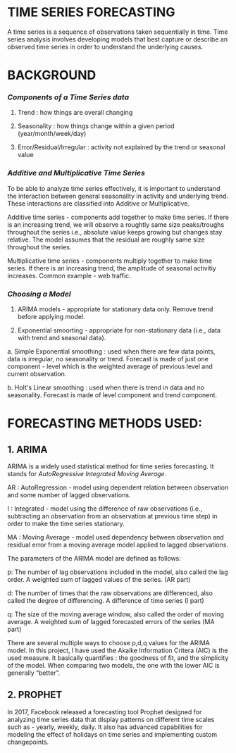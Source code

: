 # TIME SERIES FORECASTING

A time series is a sequence of observations taken sequentially in time. Time series analysis involves developing models that best capture or describe an observed time series in order to understand the underlying causes.

# BACKGROUND

### *Components of a Time Series data*
1. Trend : how things are overall changing

2. Seasonality : how things change within a given period (year/month/week/day)

3. Error/Residual/Irregular : activity not explained by the trend or seasonal value

### *Additive and Multiplicative Time Series*
To be able to analyze time series effectively, it is important to understand the interaction between general seasonality in activity and underlying trend. These interactions are classified into Additive or Multiplicative. 

Additive time series - components add together to make time series. If there is an increasing trend, we will observe a roughtly same size peaks/troughs throughout the series i.e., absolute value keeps growing but changes stay relative. The model assumes that the residual are roughly same size throughout the series.

Multiplicative time series - components multiply together to make time series. If there is an increasing trend, the amplitude of seasonal activitiy increases. Common example - web traffic.

### *Choosing a Model*

1. ARIMA models - appropriate for stationary data only. Remove trend before applying model.

2. Exponential smoorting - appropriate for non-stationary data (i.e., data with trend and seasonal data).

  a. Simple Exponential smoothing : used when there are few data points, data is irregular, no seasonality or trend. Forecast is made of just one component - level which is the weighted average of previous level and current observation.

  b. Holt's Linear smoothing : used when there is trend in data and no seasonality. Forecast is made of level component and trend component.

# FORECASTING METHODS USED: 

## 1. ARIMA

ARIMA is a widely used statistical method for time series forecasting. It stands for *AutoRegressive Integrated Moving Average*. 

AR : AutoRegression - model using dependent relation between observation and some number of lagged observations.

I  : Integrated - model using the difference of raw observations (i.e., subtracting an observation from an observation at previous time step) in order to make the time series stationary. 

MA : Moving Average - model used dependency between observation and residual error from a moving average model applied to lagged observations.

The parameters of the ARIMA model are defined as follows:

p: The number of lag observations included in the model, also called the lag order.  A weighted sum of lagged values of the series. (AR part)

d: The number of times that the raw observations are differenced, also called the degree of differencing. A difference of time series (I part)

q: The size of the moving average window, also called the order of moving average. A weighted sum of lagged forecasted errors of the series (MA part)

There are several multiple ways to choose p,d,q values for the ARIMA model. In this project, I have used the Akaike Information Critera (AIC) is the used measure. It basically quantifies : the goodness of fit, and the simplicity of the model. When comparing two models, the one with the lower AIC is generally “better”.

## 2. PROPHET
In 2017, Facebook released a forecasting tool Prophet designed for analyzing time series data that display patterns on different time scales such as - yearly, weekly, daily. It also has advanced capabilities for modeling the effect of holidays on time series and implementing custom changepoints.
